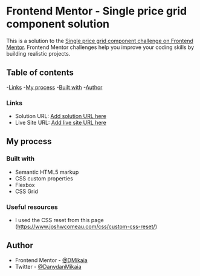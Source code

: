 # Frontend Mentor - Single price grid component solution

This is a solution to the [Single price grid component challenge on Frontend Mentor](https://www.frontendmentor.io/challenges/single-price-grid-component-5ce41129d0ff452fec5abbbc). Frontend Mentor challenges help you improve your coding skills by building realistic projects.

## Table of contents

  -[Links](#links)
  -[My process](#my-process)
  -[Built with](#built-with)
  -[Author](#author)

### Links

- Solution URL: [Add solution URL here](https://your-solution-url.com)
- Live Site URL: [Add live site URL here](https://your-live-site-url.com)

## My process

### Built with

- Semantic HTML5 markup
- CSS custom properties
- Flexbox
- CSS Grid

### Useful resources

- I used the CSS reset from this page (https://www.joshwcomeau.com/css/custom-css-reset/)

## Author

- Frontend Mentor - [@DMikaia](https://www.frontendmentor.io/profile/DMikaia)
- Twitter - [@DanydanMikaia](https://www.twitter.com/DanydanMikaia)

